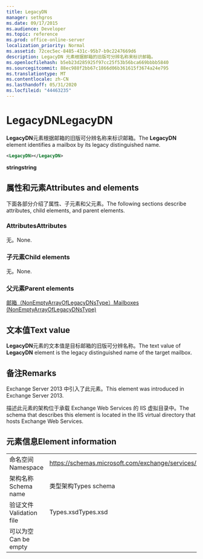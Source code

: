 ```yaml
---
title: LegacyDN
manager: sethgros
ms.date: 09/17/2015
ms.audience: Developer
ms.topic: reference
ms.prod: office-online-server
localization_priority: Normal
ms.assetid: 72cec5ec-8485-431c-95b7-b9c2247669d6
description: LegacyDN 元素根据邮箱的旧版可分辨名称来标识邮箱。
ms.openlocfilehash: b5eb23d285925f97cc25f53b56bca669bbbb5840
ms.sourcegitcommit: 88ec988f2bb67c1866d06b361615f3674a24e795
ms.translationtype: MT
ms.contentlocale: zh-CN
ms.lasthandoff: 05/31/2020
ms.locfileid: "44463235"
---
```

# <a name="legacydn"></a><span data-ttu-id="7c6e8-103">LegacyDN</span><span class="sxs-lookup"><span data-stu-id="7c6e8-103">LegacyDN</span></span>

<span data-ttu-id="7c6e8-104">**LegacyDN**元素根据邮箱的旧版可分辨名称来标识邮箱。</span><span class="sxs-lookup"><span data-stu-id="7c6e8-104">The **LegacyDN** element identifies a mailbox by its legacy distinguished name.</span></span> 
  
```XML
<LegacyDN></LegacyDN>
```

<span data-ttu-id="7c6e8-105">**string**</span><span class="sxs-lookup"><span data-stu-id="7c6e8-105">**string**</span></span>

## <a name="attributes-and-elements"></a><span data-ttu-id="7c6e8-106">属性和元素</span><span class="sxs-lookup"><span data-stu-id="7c6e8-106">Attributes and elements</span></span>

<span data-ttu-id="7c6e8-107">下面各部分介绍了属性、子元素和父元素。</span><span class="sxs-lookup"><span data-stu-id="7c6e8-107">The following sections describe attributes, child elements, and parent elements.</span></span>
  
### <a name="attributes"></a><span data-ttu-id="7c6e8-108">Attributes</span><span class="sxs-lookup"><span data-stu-id="7c6e8-108">Attributes</span></span>

<span data-ttu-id="7c6e8-109">无。</span><span class="sxs-lookup"><span data-stu-id="7c6e8-109">None.</span></span>
  
### <a name="child-elements"></a><span data-ttu-id="7c6e8-110">子元素</span><span class="sxs-lookup"><span data-stu-id="7c6e8-110">Child elements</span></span>

<span data-ttu-id="7c6e8-111">无。</span><span class="sxs-lookup"><span data-stu-id="7c6e8-111">None.</span></span>
  
### <a name="parent-elements"></a><span data-ttu-id="7c6e8-112">父元素</span><span class="sxs-lookup"><span data-stu-id="7c6e8-112">Parent elements</span></span>

[<span data-ttu-id="7c6e8-113">邮箱（NonEmptyArrayOfLegacyDNsType）</span><span class="sxs-lookup"><span data-stu-id="7c6e8-113">Mailboxes (NonEmptyArrayOfLegacyDNsType)</span></span>](mailboxes-nonemptyarrayoflegacydnstype.md)
  
## <a name="text-value"></a><span data-ttu-id="7c6e8-114">文本值</span><span class="sxs-lookup"><span data-stu-id="7c6e8-114">Text value</span></span>

<span data-ttu-id="7c6e8-115">**LegacyDN**元素的文本值是目标邮箱的旧版可分辨名称。</span><span class="sxs-lookup"><span data-stu-id="7c6e8-115">The text value of **LegacyDN** element is the legacy distinguished name of the target mailbox.</span></span> 
  
## <a name="remarks"></a><span data-ttu-id="7c6e8-116">备注</span><span class="sxs-lookup"><span data-stu-id="7c6e8-116">Remarks</span></span>

<span data-ttu-id="7c6e8-117">Exchange Server 2013 中引入了此元素。</span><span class="sxs-lookup"><span data-stu-id="7c6e8-117">This element was introduced in Exchange Server 2013.</span></span>
  
<span data-ttu-id="7c6e8-118">描述此元素的架构位于承载 Exchange Web Services 的 IIS 虚拟目录中。</span><span class="sxs-lookup"><span data-stu-id="7c6e8-118">The schema that describes this element is located in the IIS virtual directory that hosts Exchange Web Services.</span></span>
  
## <a name="element-information"></a><span data-ttu-id="7c6e8-119">元素信息</span><span class="sxs-lookup"><span data-stu-id="7c6e8-119">Element information</span></span>

|||
|:-----|:-----|
|<span data-ttu-id="7c6e8-120">命名空间</span><span class="sxs-lookup"><span data-stu-id="7c6e8-120">Namespace</span></span>  <br/> |https://schemas.microsoft.com/exchange/services/2006/types  <br/> |
|<span data-ttu-id="7c6e8-121">架构名称</span><span class="sxs-lookup"><span data-stu-id="7c6e8-121">Schema name</span></span>  <br/> |<span data-ttu-id="7c6e8-122">类型架构</span><span class="sxs-lookup"><span data-stu-id="7c6e8-122">Types schema</span></span>  <br/> |
|<span data-ttu-id="7c6e8-123">验证文件</span><span class="sxs-lookup"><span data-stu-id="7c6e8-123">Validation file</span></span>  <br/> |<span data-ttu-id="7c6e8-124">Types.xsd</span><span class="sxs-lookup"><span data-stu-id="7c6e8-124">Types.xsd</span></span>  <br/> |
|<span data-ttu-id="7c6e8-125">可以为空</span><span class="sxs-lookup"><span data-stu-id="7c6e8-125">Can be empty</span></span>  <br/> ||
   

